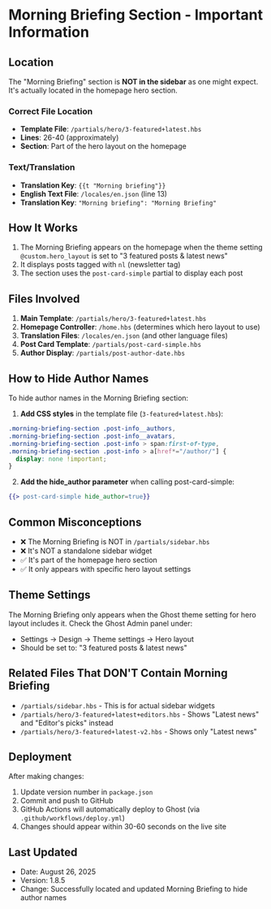 # Morning Briefing Section - Important Information

## Location
The "Morning Briefing" section is **NOT in the sidebar** as one might expect. It's actually located in the homepage hero section.

### Correct File Location
- **Template File**: `/partials/hero/3-featured+latest.hbs`
- **Lines**: 26-40 (approximately)
- **Section**: Part of the hero layout on the homepage

### Text/Translation
- **Translation Key**: `{{t "Morning briefing"}}`
- **English Text File**: `/locales/en.json` (line 13)
- **Translation Key**: `"Morning briefing": "Morning Briefing"`

## How It Works
1. The Morning Briefing appears on the homepage when the theme setting `@custom.hero_layout` is set to "3 featured posts & latest news"
2. It displays posts tagged with `nl` (newsletter tag)
3. The section uses the `post-card-simple` partial to display each post

## Files Involved
1. **Main Template**: `/partials/hero/3-featured+latest.hbs`
2. **Homepage Controller**: `/home.hbs` (determines which hero layout to use)
3. **Translation Files**: `/locales/en.json` (and other language files)
4. **Post Card Template**: `/partials/post-card-simple.hbs`
5. **Author Display**: `/partials/post-author-date.hbs`

## How to Hide Author Names
To hide author names in the Morning Briefing section:

1. **Add CSS styles** in the template file (`3-featured+latest.hbs`):
```css
.morning-briefing-section .post-info__authors,
.morning-briefing-section .post-info__avatars,
.morning-briefing-section .post-info > span:first-of-type,
.morning-briefing-section .post-info > a[href*="/author/"] {
  display: none !important;
}
```

2. **Add the hide_author parameter** when calling post-card-simple:
```handlebars
{{> post-card-simple hide_author=true}}
```

## Common Misconceptions
- ❌ The Morning Briefing is NOT in `/partials/sidebar.hbs`
- ❌ It's NOT a standalone sidebar widget
- ✅ It's part of the homepage hero section
- ✅ It only appears with specific hero layout settings

## Theme Settings
The Morning Briefing only appears when the Ghost theme setting for hero layout includes it. Check the Ghost Admin panel under:
- Settings → Design → Theme settings → Hero layout
- Should be set to: "3 featured posts & latest news"

## Related Files That DON'T Contain Morning Briefing
- `/partials/sidebar.hbs` - This is for actual sidebar widgets
- `/partials/hero/3-featured+latest+editors.hbs` - Shows "Latest news" and "Editor's picks" instead
- `/partials/hero/3-featured+latest-v2.hbs` - Shows only "Latest news"

## Deployment
After making changes:
1. Update version number in `package.json`
2. Commit and push to GitHub
3. GitHub Actions will automatically deploy to Ghost (via `.github/workflows/deploy.yml`)
4. Changes should appear within 30-60 seconds on the live site

## Last Updated
- Date: August 26, 2025
- Version: 1.8.5
- Change: Successfully located and updated Morning Briefing to hide author names